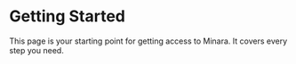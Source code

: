 # Getting Started

This page is your starting point for getting access to Minara. It covers every step you need.
